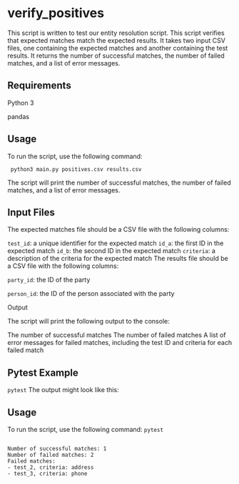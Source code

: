  # verify_positives
This script is written to test our entity resolution script. This script verifies that expected matches match the expected results. It takes two input CSV files, one containing the expected matches and another containing the test results. It returns the number of successful matches, the number of failed matches, and a list of error messages.

## Requirements
Python 3
<p>pandas</p>

## Usage
To run the script, use the following command:

<pre>
<code> python3 main.py positives.csv results.csv </code>
</pre>
The script will print the number of successful matches, the number of failed matches, and a list of error messages.

## Input Files
The expected matches file should be a CSV file with the following columns:

<code>test_id</code>: a unique identifier for the expected match
<code>id_a</code>: the first ID in the expected match
<code>id_b</code>: the second ID in the expected match
<code>criteria</code>: a description of the criteria for the expected match
The results file should be a CSV file with the following columns:

<p><code>party_id</code>: the ID of the party</p>
<p><code>person_id</code>: the ID of the person associated with the party</p>
<p>Output</p>
The script will print the following output to the console:

The number of successful matches
The number of failed matches
A list of error messages for failed matches, including the test ID and criteria for each failed match

## Pytest Example

<code>pytest</code>
The output might look like this:
## Usage
To run the script, use the following command:
<code>pytest</code>
<pre><code>
Number of successful matches: 1
Number of failed matches: 2
Failed matches:
- test_2, criteria: address
- test_3, criteria: phone
</code>
</pre>
